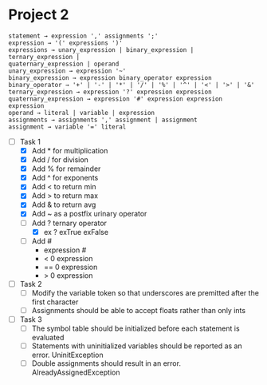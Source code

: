 # Project 2
```
statement → expression ',' assignments ';'
expression → '(' expressions ')'
expressions → unary_expression | binary_expression | ternary_expression |
quaternary_expression | operand
unary_expression → expression '~'
binary_expression → expression binary_operator expression
binary_operator → '+' | '-' | '*' | '/' | '%' | '^' | '<' | '>' | '&'
ternary_expression → expression '?' expression expression
quaternary_expression → expression '#' expression expression expression
operand → literal | variable | expression
assignments → assignments ',' assignment | assignment
assignment → variable '=' literal
```

- [ ] Task 1
    - [x] Add * for multiplication
    - [x] Add / for division
    - [x] Add % for remainder
    - [x] Add ^ for exponents
    - [x] Add < to return min
    - [x] Add > to return max
    - [x] Add & to return avg
    - [x] Add ~ as a postfix urinary operator
    - [ ] Add ? ternary operator
        - [x] ex ? exTrue exFalse  
    - [ ] Add #
        - expression #
        - < 0 expression
        - == 0 expression
        - \> 0 expression

- [ ] Task 2
    - [ ] Modify the variable token so that underscores are premitted after the first character
    - [ ] Assignments should be able to accept floats rather than only ints

- [ ] Task 3 
    - [ ] The symbol table should be initialized before each statement is evaluated
    - [ ] Statements with uninitialized variables should be reported as an error. UninitException
    - [ ] Double assignments should result in an error. AlreadyAssignedException